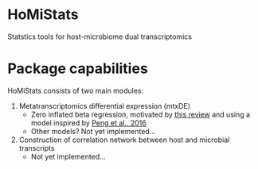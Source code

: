 # HoMiStats
Statstics tools for host-microbiome dual transcriptomics

# Package capabilities
HoMiStats consists of two main modules:
1. Metatranscriptomics differential expression (mtxDE)
    - Zero inflated beta regression, motivated by [this review](https://academic.oup.com/bib/article/24/5/bbad279/7239897) and using a model inspired by [Peng et al., 2016](https://www.ncbi.nlm.nih.gov/pmc/articles/PMC6109378/)
    - Other models? Not yet implemented...
2. Construction of correlation network between host and microbial transcripts
    - Not yet implemented...
